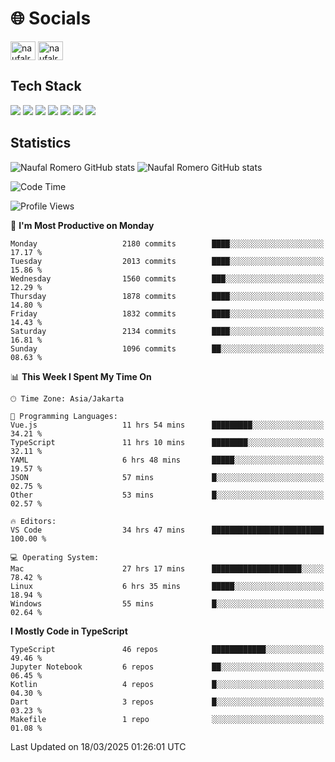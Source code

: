 <h1 align="">🌐 Socials</h1>
<p align="left">
<a href="https://linkedin.com/in/naufal-romero-putra-pratama-9ab816177/" target="blank"><img align="center" src="https://raw.githubusercontent.com/rahuldkjain/github-profile-readme-generator/master/src/images/icons/Social/linked-in-alt.svg" alt="naufalromero" height="30" width="40" /></a>
<a href="https://instagram.com/naufalromero" target="blank"><img align="center" src="https://raw.githubusercontent.com/rahuldkjain/github-profile-readme-generator/master/src/images/icons/Social/instagram.svg" alt="naufalromero" height="30" width="40" /></a>
</p>


<h2 align="">Tech Stack</h2>
<div align="">
  <img src="https://img.shields.io/badge/next.js-000000?style=for-the-badge&logo=nextdotjs&logoColor=white"/>
 <img src="https://img.shields.io/badge/typescript-%23007ACC.svg?style=for-the-badge&logo=typescript&logoColor=white"/>
 <img src="https://img.shields.io/badge/react-%2320232a.svg?style=for-the-badge&logo=react&logoColor=%2361DAFB"/>
 <img src="https://img.shields.io/badge/tailwindcss-%2338B2AC.svg?style=for-the-badge&logo=tailwind-css&logoColor=white"/>
 <img src="https://img.shields.io/badge/Prisma-3982CE?style=for-the-badge&logo=Prisma&logoColor=white"/>
 <img src="https://img.shields.io/badge/javascript-%23323330.svg?style=for-the-badge&logo=javascript&logoColor=%23F7DF1E"/>
 <img src="https://img.shields.io/badge/java-%23ED8B00.svg?style=for-the-badge&logo=openjdk&logoColor=white"/>
</div>


<h2 align="">Statistics</h2>
<div align="">
<img src="https://github-readme-stats-xi-nine-74.vercel.app/api?username=romves&show_icons=true&theme=tokyonight&include_all_commits=true&count_private=true" alt="Naufal Romero GitHub stats"/>
<img src="https://github-readme-stats-xi-nine-74.vercel.app/api/top-langs/?username=romves&theme=tokyonight&hide_border=false&include_all_commits=true&count_private=true&layout=compact" alt="Naufal Romero GitHub stats"/>
</div>

<!--START_SECTION:waka-->
![Code Time](http://img.shields.io/badge/Code%20Time-2%2C172%20hrs%2056%20mins-blue)

![Profile Views](http://img.shields.io/badge/Profile%20Views-1-blue)

📅 **I'm Most Productive on Monday** 

```text
Monday                   2180 commits        ████░░░░░░░░░░░░░░░░░░░░░   17.17 % 
Tuesday                  2013 commits        ████░░░░░░░░░░░░░░░░░░░░░   15.86 % 
Wednesday                1560 commits        ███░░░░░░░░░░░░░░░░░░░░░░   12.29 % 
Thursday                 1878 commits        ████░░░░░░░░░░░░░░░░░░░░░   14.80 % 
Friday                   1832 commits        ████░░░░░░░░░░░░░░░░░░░░░   14.43 % 
Saturday                 2134 commits        ████░░░░░░░░░░░░░░░░░░░░░   16.81 % 
Sunday                   1096 commits        ██░░░░░░░░░░░░░░░░░░░░░░░   08.63 % 
```


📊 **This Week I Spent My Time On** 

```text
🕑︎ Time Zone: Asia/Jakarta

💬 Programming Languages: 
Vue.js                   11 hrs 54 mins      █████████░░░░░░░░░░░░░░░░   34.21 % 
TypeScript               11 hrs 10 mins      ████████░░░░░░░░░░░░░░░░░   32.11 % 
YAML                     6 hrs 48 mins       █████░░░░░░░░░░░░░░░░░░░░   19.57 % 
JSON                     57 mins             █░░░░░░░░░░░░░░░░░░░░░░░░   02.75 % 
Other                    53 mins             █░░░░░░░░░░░░░░░░░░░░░░░░   02.57 % 

🔥 Editors: 
VS Code                  34 hrs 47 mins      █████████████████████████   100.00 % 

💻 Operating System: 
Mac                      27 hrs 17 mins      ████████████████████░░░░░   78.42 % 
Linux                    6 hrs 35 mins       █████░░░░░░░░░░░░░░░░░░░░   18.94 % 
Windows                  55 mins             █░░░░░░░░░░░░░░░░░░░░░░░░   02.64 % 
```

**I Mostly Code in TypeScript** 

```text
TypeScript               46 repos            ████████████░░░░░░░░░░░░░   49.46 % 
Jupyter Notebook         6 repos             ██░░░░░░░░░░░░░░░░░░░░░░░   06.45 % 
Kotlin                   4 repos             █░░░░░░░░░░░░░░░░░░░░░░░░   04.30 % 
Dart                     3 repos             █░░░░░░░░░░░░░░░░░░░░░░░░   03.23 % 
Makefile                 1 repo              ░░░░░░░░░░░░░░░░░░░░░░░░░   01.08 % 
```




 Last Updated on 18/03/2025 01:26:01 UTC
<!--END_SECTION:waka-->
